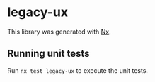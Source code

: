 # legacy-ux

This library was generated with [Nx](https://nx.dev).

## Running unit tests

Run `nx test legacy-ux` to execute the unit tests.
